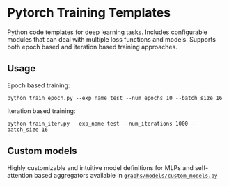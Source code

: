 # Pytorch Training Templates
Python code templates for deep learning tasks. Includes configurable modules that can deal with multiple loss functions and models. Supports both epoch based and iteration based training approaches.

## Usage
Epoch based training:
```
python train_epoch.py --exp_name test --num_epochs 10 --batch_size 16
```
Iteration based training:
```
python train_iter.py --exp_name test --num_iterations 1000 --batch_size 16
```

## Custom models
Highly customizable and intuitive model definitions for MLPs and self-attention based aggregators available in [`graphs/models/custom_models.py`](https://github.com/nithincbabu7/pytorch-training-templates/blob/main/graphs/losses/custom_models.py)

